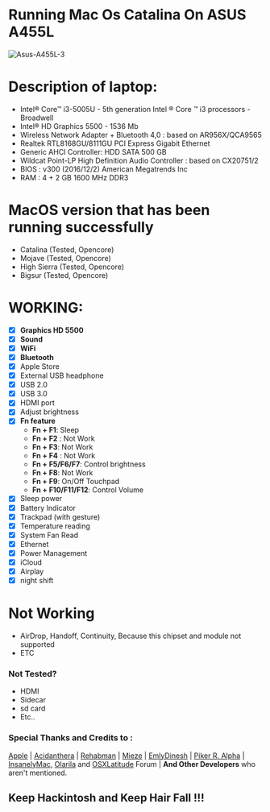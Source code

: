 # Running Mac Os Catalina On ASUS A455L

![Asus-A455L-3](https://user-images.githubusercontent.com/89202419/135137658-aff972ab-1372-42f3-9417-2e3b4262a94c.jpg)

# Description of laptop:
- Intel® Core™ i3-5005U - 5th generation Intel ® Core ™ i3 processors - Broadwell
- Intel® HD Graphics 5500 - 1536 Mb
- Wireless Network Adapter + Bluetooth 4,0 : based on AR956X/QCA9565
- Realtek RTL8168GU/8111GU PCI Express Gigabit Ethernet
- Generic AHCI Controller: HDD SATA 500 GB
- Wildcat Point-LP High Definition Audio Controller : based on CX20751/2
- BIOS : v300 (2016/12/2) American Megatrends Inc
- RAM : 4 + 2 GB 1600 MHz DDR3

# MacOS version that has been running successfully
- Catalina (Tested, Opencore)
- Mojave (Tested, Opencore)
- High Sierra (Tested, Opencore)
- Bigsur (Tested, Opencore)

# WORKING:
- [x] **Graphics HD 5500**
- [x] **Sound**
- [x] **WiFi**
- [x] **Bluetooth** 
- [x] Apple Store
- [x] External USB headphone
- [x] USB 2.0
- [x] USB 3.0
- [x] HDMI port 
- [x] Adjust brightness
- [x] **Fn feature** 
    + **Fn + F1**: Sleep
    + **Fn + F2** : Not Work
    + **Fn + F3**: Not Work
    + **Fn + F4** : Not Work
    + **Fn + F5/F6/F7**: Control brightness
    + **Fn + F8**: Not Work
    + **Fn + F9**: On/Off Touchpad
    + **Fn + F10/F11/F12**: Control Volume
- [x] Sleep power
- [x] Battery Indicator 
- [x] Trackpad (with gesture)
- [x] Temperature reading
- [x] System Fan Read
- [x] Ethernet 
- [x] Power Management 
- [x] iCloud 
- [x] Airplay
- [x] night shift

# Not Working
- AirDrop, Handoff, Continuity, Because this chipset and module not supported
- ETC

### Not Tested?

- HDMI
- Sidecar
- sd card 
- Etc..

### Special Thanks and Credits to :

[Apple](https://www.apple.com) | [Acidanthera](https://github.com/acidanthera) | [Rehabman](https://github.com/RehabMan/Laptop-DSDT-Patch) | [Mieze](https://github.com/Mieze/RTL8111_driver_for_OS_X) |  [EmlyDinesh](https://osxlatitude.com/forums/topic/1948-elan-focaltech-and-synaptics-smart-touchpad-driver-mac-os-x) | [Piker R. Alpha](https://github.com/Piker-Alpha/ssdtPRGen.sh) | [InsanelyMac](https://www.insanelymac.com/forum), [Olarila](http://olarila.com/forum) and [OSXLatitude](https://osxlatitude.com/forums) Forum | <b>And Other Developers</b> who aren't mentioned.

## Keep Hackintosh and Keep Hair Fall !!!
